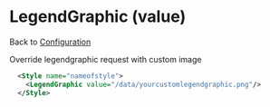 LegendGraphic (value)
=====================

Back to [Configuration](./Configuration.md)

Override legendgraphic request with custom image

```xml
  <Style name="nameofstyle">
    <LegendGraphic value="/data/yourcustomlegendgraphic.png"/>
  </Style>
```
